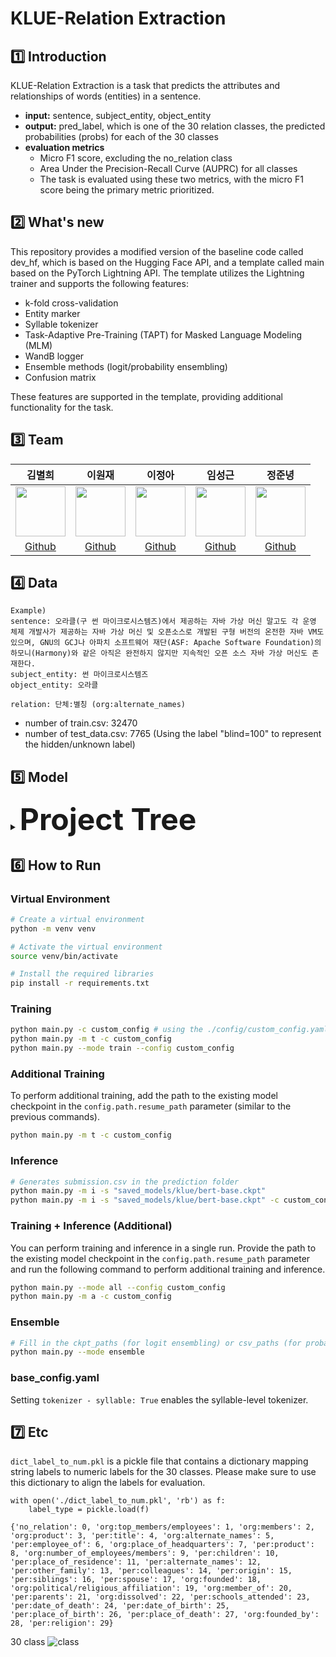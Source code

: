 # KLUE-Relation Extraction

## 1️⃣ Introduction

KLUE-Relation Extraction is a task that predicts the attributes and relationships of words (entities) in a sentence. 
- **input:** sentence, subject_entity, object_entity
- **output:** pred_label, which is one of the 30 relation classes, the predicted probabilities (probs) for each of the 30 classes
- **evaluation metrics**
  - Micro F1 score, excluding the no_relation class
  - Area Under the Precision-Recall Curve (AUPRC) for all classes
  - The task is evaluated using these two metrics, with the micro F1 score being the primary metric prioritized.

## 2️⃣ What's new
This repository provides a modified version of the baseline code called dev_hf, which is based on the Hugging Face API, and a template called main based on the PyTorch Lightning API. The template utilizes the Lightning trainer and supports the following features:

- k-fold cross-validation
- Entity marker
- Syllable tokenizer
- Task-Adaptive Pre-Training (TAPT) for Masked Language Modeling (MLM)
- WandB logger
- Ensemble methods (logit/probability ensembling)
- Confusion matrix

These features are supported in the template, providing additional functionality for the task. 
## 3️⃣ Team

김별희|이원재|이정아|임성근|정준녕|
:-:|:-:|:-:|:-:|:-:
<img src='https://avatars.githubusercontent.com/u/42535803?v=4' height=80 width=80px></img>|<img src='https://avatars.githubusercontent.com/u/61496071?v=4' height=80 width=80px></img>|<img src='https://avatars.githubusercontent.com/u/65378914?v=4' height=80 width=80px></img>|<img src='https://avatars.githubusercontent.com/u/14817039?v=4' height=80 width=80px></img>|<img src='https://avatars.githubusercontent.com/u/51015187?v=4' height=80 width=80px></img>
[Github](https://github.com/kimbyeolhee)|[Github](https://github.com/wjlee-ling)|[Github](https://github.com/jjeongah)|[Github](https://github.com/lim4349)|[Github](https://github.com/ezez-refer)

## 4️⃣ Data
```
Example)
sentence: 오라클(구 썬 마이크로시스템즈)에서 제공하는 자바 가상 머신 말고도 각 운영 체제 개발사가 제공하는 자바 가상 머신 및 오픈소스로 개발된 구형 버전의 온전한 자바 VM도 있으며, GNU의 GCJ나 아파치 소프트웨어 재단(ASF: Apache Software Foundation)의 하모니(Harmony)와 같은 아직은 완전하지 않지만 지속적인 오픈 소스 자바 가상 머신도 존재한다.
subject_entity: 썬 마이크로시스템즈
object_entity: 오라클

relation: 단체:별칭 (org:alternate_names)
```
- number of train.csv: 32470 <br>
- number of test_data.csv: 7765 (Using the label "blind=100" to represent the hidden/unknown label) <br>

## 5️⃣ Model
<details>
    <summary><b><font size="10">Project Tree</font></b></summary>
<div markdown="1">

```
.
├─ ensemble.py
├─ inference.py
├─ main.py
├─ mlm.py
├─ model
│  ├─ __init__.py
│  ├─ loss.py
│  └─ model.py
├─ requirements.txt
├─ train.py
└─ utils
   ├─ logging.py
   ├─ make_txt.py
   └─ utils.py
```
</div>
</details>

## 6️⃣ How to Run
### Virtual Environment
```bash
# Create a virtual environment
python -m venv venv

# Activate the virtual environment
source venv/bin/activate

# Install the required libraries
pip install -r requirements.txt
```

### Training
```bash
python main.py -c custom_config # using the ./config/custom_config.yaml file
python main.py -m t -c custom_config
python main.py --mode train --config custom_config
```

### Additional Training
To perform additional training, add the path to the existing model checkpoint in the `config.path.resume_path` parameter (similar to the previous commands).

```bash
python main.py -m t -c custom_config
```

### Inference
```bash
# Generates submission.csv in the prediction folder
python main.py -m i -s "saved_models/klue/bert-base.ckpt"
python main.py -m i -s "saved_models/klue/bert-base.ckpt" -c custom_config
```

### Training + Inference (Additional)
You can perform training and inference in a single run. Provide the path to the existing model checkpoint in the `config.path.resume_path` parameter and run the following command to perform additional training and inference.

```bash
python main.py --mode all --config custom_config 
python main.py -m a -c custom_config
```

### Ensemble
```bash
# Fill in the ckpt_paths (for logit ensembling) or csv_paths (for probability ensembling) in the ensemble section of the config.yaml file and run the following command
python main.py --mode ensemble 
```

### base_config.yaml
Setting `tokenizer - syllable: True` enables the syllable-level tokenizer.

## 7️⃣ Etc
`dict_label_to_num.pkl` is a pickle file that contains a dictionary mapping string labels to numeric labels for the 30 classes. Please make sure to use this dictionary to align the labels for evaluation.

```
with open('./dict_label_to_num.pkl', 'rb') as f:
    label_type = pickle.load(f)

{'no_relation': 0, 'org:top_members/employees': 1, 'org:members': 2, 'org:product': 3, 'per:title': 4, 'org:alternate_names': 5, 'per:employee_of': 6, 'org:place_of_headquarters': 7, 'per:product': 8, 'org:number_of_employees/members': 9, 'per:children': 10, 'per:place_of_residence': 11, 'per:alternate_names': 12, 'per:other_family': 13, 'per:colleagues': 14, 'per:origin': 15, 'per:siblings': 16, 'per:spouse': 17, 'org:founded': 18, 'org:political/religious_affiliation': 19, 'org:member_of': 20, 'per:parents': 21, 'org:dissolved': 22, 'per:schools_attended': 23, 'per:date_of_death': 24, 'per:date_of_birth': 25, 'per:place_of_birth': 26, 'per:place_of_death': 27, 'org:founded_by': 28, 'per:religion': 29}
```

30 class
![class](https://user-images.githubusercontent.com/65378914/217735779-266b91ec-b41f-4c47-addd-8a9174531aac.png)

